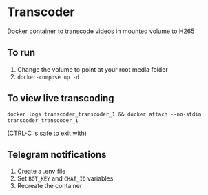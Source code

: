 # Transcoder

Docker container to transcode videos in mounted volume to H265

## To run

1. Change the volume to point at your root media folder
2. `docker-compose up -d`

## To view live transcoding

`docker logs transcoder_transcoder_1 && docker attach --no-stdin transcoder_transcoder_1`

(CTRL-C is safe to exit with)

## Telegram notifications

1. Create a .env file
2. Set `BOT_KEY` and `CHAT_ID` variables
3. Recreate the container